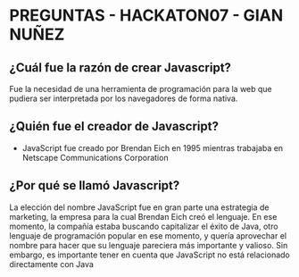 # PREGUNTAS - HACKATON07 - GIAN NUÑEZ

## ¿Cuál fue la razón de crear Javascript?

 Fue la necesidad de una herramienta de programación para la web que pudiera ser interpretada por los navegadores de forma nativa.

## ¿Quién fue el creador de Javascript?

- JavaScript fue creado por Brendan Eich en 1995 mientras trabajaba en Netscape Communications Corporation

## ¿Por qué se llamó Javascript?

La elección del nombre JavaScript fue en gran parte una estrategia de marketing, la empresa para la cual Brendan Eich creó el lenguaje. En ese momento, la compañía estaba buscando capitalizar el éxito de Java, otro lenguaje de programación popular en ese momento, y quería aprovechar el nombre para hacer que su lenguaje pareciera más importante y valioso.
Sin embargo, es importante tener en cuenta que JavaScript no está relacionado directamente con Java

